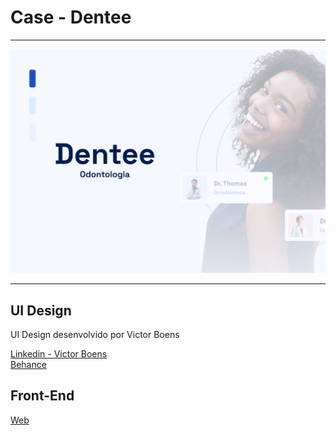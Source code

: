 # Case - Dentee

---

![screenshot.png](screenshot.png)

---

## UI Design

<p>UI Design desenvolvido por Victor Boens</p>

[Linkedin - Victor Boens](https://www.linkedin.com/in/victor-boens/)</br>
[Behance](https://www.behance.net/gallery/141845305/Clinica-Dentee-Interface-do-Usuario)

## Front-End

[Web](http://dentee.netlify.app)

